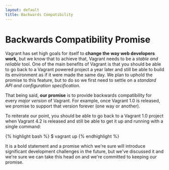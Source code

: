 ```yaml
---
layout: default
title: Backwards Compatibility
---
```


<h1 class="top">Backwards Compatibility Promise</h1>

Vagrant has set high goals for itself to **change the way web
developers work,** but we know that to achieve that, Vagrant needs
to be a _stable and reliable_ tool. One of the main benefits of Vagrant
is that you should be able to go back to a Vagrant powered project
a year later and still be able to build its environment as if it were
made the same day. We plan to uphold the promise to this feature, but to
do so we first need to settle on a _standard API and configuration specification_.

That being said, **our promise** is to provide backwards compatibility
for every _major version_ of Vagrant. For example, once Vagrant 1.0 is released, we
promise to support that version forever (one way or another).

To reiterate our point, you should be able to go back to a Vagrant 1.0 project
when Vagrant 4.2 is released and still be able to get it up and running with a
single command:

{% highlight bash %}
$ vagrant up
{% endhighlight %}

It is a bold statement and a promise which we're sure will introduce significant
development challenges in the future, but we've discussed it and we're sure
we can take this head on and we're committed to keeping our promise.